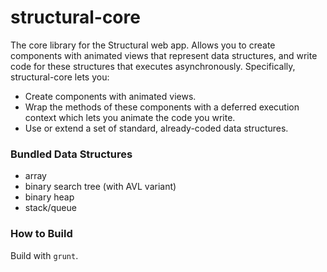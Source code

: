 structural-core
===============

The core library for the Structural web app. Allows you to create components with animated views that represent data structures, and write code for these structures that executes asynchronously. Specifically, structural-core lets you:
* Create components with animated views.
* Wrap the methods of these components with a deferred execution context which lets you animate the code you write.
* Use or extend a set of standard, already-coded data structures.

### Bundled Data Structures
* array
* binary search tree (with AVL variant)
* binary heap
* stack/queue

### How to Build
Build with `grunt`.